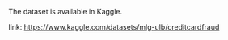 The dataset is available in Kaggle.

link:  https://www.kaggle.com/datasets/mlg-ulb/creditcardfraud
